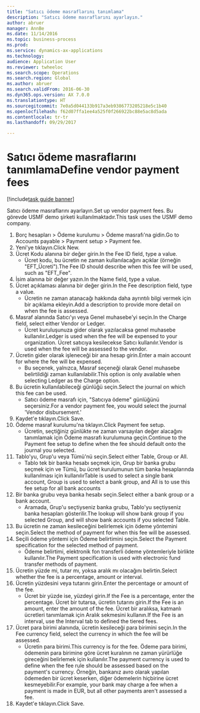 ```yaml
--- 
title: "Satıcı ödeme masraflarını tanımlama"
description: "Satıcı ödeme masraflarını ayarlayın."
author: abruer
manager: AnnBe
ms.date: 11/14/2016
ms.topic: business-process
ms.prod: 
ms.service: dynamics-ax-applications
ms.technology: 
audience: Application User
ms.reviewer: twheeloc
ms.search.scope: Operations
ms.search.region: Global
ms.author: abruer
ms.search.validFrom: 2016-06-30
ms.dyn365.ops.version: AX 7.0.0
ms.translationtype: HT
ms.sourcegitcommit: 7e0a5d044133b917a3eb9386773205218e5c1b40
ms.openlocfilehash: f62d07ffa1ee4a525f0f266922bc88e5ac8d5ada
ms.contentlocale: tr-tr
ms.lasthandoff: 09/29/2017

---
```

# <a name="define-vendor-payment-fees"></a><span data-ttu-id="e48e9-103">Satıcı ödeme masraflarını tanımlama</span><span class="sxs-lookup"><span data-stu-id="e48e9-103">Define vendor payment fees</span></span>

[!include[task guide banner](../../includes/task-guide-banner.md)]

<span data-ttu-id="e48e9-104">Satıcı ödeme masraflarını ayarlayın.</span><span class="sxs-lookup"><span data-stu-id="e48e9-104">Set up vendor payment fees.</span></span> <span data-ttu-id="e48e9-105">Bu görevde USMF demo şirketi kullanılmaktadır.</span><span class="sxs-lookup"><span data-stu-id="e48e9-105">This task uses the USMF demo company.</span></span>

1. <span data-ttu-id="e48e9-106">Borç hesapları > Ödeme kurulumu > Ödeme masrafı'na gidin.</span><span class="sxs-lookup"><span data-stu-id="e48e9-106">Go to Accounts payable > Payment setup > Payment fee.</span></span>
2. <span data-ttu-id="e48e9-107">Yeni'ye tıklayın.</span><span class="sxs-lookup"><span data-stu-id="e48e9-107">Click New.</span></span>
3. <span data-ttu-id="e48e9-108">Ücret Kodu alanına bir değer girin.</span><span class="sxs-lookup"><span data-stu-id="e48e9-108">In the Fee ID field, type a value.</span></span>
    * <span data-ttu-id="e48e9-109">Ücret kodu, bu ücretin ne zaman kullanılacağını açıklar (örneğin "EFT_Ücreti").</span><span class="sxs-lookup"><span data-stu-id="e48e9-109">The Fee ID should describe when this fee will be used, such as "EFT_Fee".</span></span>  
4. <span data-ttu-id="e48e9-110">İsim alanına bir değer yazın.</span><span class="sxs-lookup"><span data-stu-id="e48e9-110">In the Name field, type a value.</span></span>
5. <span data-ttu-id="e48e9-111">Ücret açıklaması alanına bir değer girin.</span><span class="sxs-lookup"><span data-stu-id="e48e9-111">In the Fee description field, type a value.</span></span>
    * <span data-ttu-id="e48e9-112">Ücretin ne zaman atanacağı hakkında daha ayrıntılı bilgi vermek için bir açıklama ekleyin.</span><span class="sxs-lookup"><span data-stu-id="e48e9-112">Add a description to provide more detail on when the fee is assessed.</span></span>  
6. <span data-ttu-id="e48e9-113">Masraf alanında Satıcı'yı veya Genel muhasebe'yi seçin.</span><span class="sxs-lookup"><span data-stu-id="e48e9-113">In the Charge field, select either Vendor or Ledger.</span></span>
    * <span data-ttu-id="e48e9-114">Ücret kuruluşunuza gider olarak yazılacaksa genel muhasebe kullanılır.</span><span class="sxs-lookup"><span data-stu-id="e48e9-114">Ledger is used when the fee will be expensed to your organization.</span></span>  <span data-ttu-id="e48e9-115">Ücret satıcıya kesilecekse Satıcı kullanılır.</span><span class="sxs-lookup"><span data-stu-id="e48e9-115">Vendor is used when the fee will be assessed to the vendor.</span></span>  
7. <span data-ttu-id="e48e9-116">Ücretin gider olarak işleneceği bir ana hesap girin.</span><span class="sxs-lookup"><span data-stu-id="e48e9-116">Enter a main account for where the fee will be expensed.</span></span>
    * <span data-ttu-id="e48e9-117">Bu seçenek, yalnızca, Masraf seçeneği olarak Genel muhasebe belirtildiği zaman kullanılabilir.</span><span class="sxs-lookup"><span data-stu-id="e48e9-117">This option is only available when selecting Ledger as the Charge option.</span></span>  
8. <span data-ttu-id="e48e9-118">Bu ücretin kullanılabileceği günlüğü seçin.</span><span class="sxs-lookup"><span data-stu-id="e48e9-118">Select the journal on which this fee can be used.</span></span> 
    * <span data-ttu-id="e48e9-119">Satıcı ödeme masrafı için, "Satıcıya ödeme" günlüğünü seçersiniz.</span><span class="sxs-lookup"><span data-stu-id="e48e9-119">For a vendor payment fee, you would select the journal 'Vendor disbursement.'</span></span>  
9. <span data-ttu-id="e48e9-120">Kaydet'e tıklayın.</span><span class="sxs-lookup"><span data-stu-id="e48e9-120">Click Save.</span></span>
10. <span data-ttu-id="e48e9-121">Ödeme masraf kurulumu'na tıklayın.</span><span class="sxs-lookup"><span data-stu-id="e48e9-121">Click Payment fee setup.</span></span>
    * <span data-ttu-id="e48e9-122">Ücretin, seçtiğiniz günlükte ne zaman varsayılan değer alacağını tanımlamak için Ödeme masrafı kurulumuna geçin.</span><span class="sxs-lookup"><span data-stu-id="e48e9-122">Continue to the Payment fee setup to define when the fee should default onto the journal you selected.</span></span>  
11. <span data-ttu-id="e48e9-123">Tablo'yu, Grup'u veya Tümü'nü seçin.</span><span class="sxs-lookup"><span data-stu-id="e48e9-123">Select either Table, Group or All.</span></span>
    * <span data-ttu-id="e48e9-124">Tablo tek bir banka hesabı seçmek için, Grup bir banka grubu seçmek için ve Tümü, bu ücret kurulumunun tüm banka hesaplarında kullanılması için kullanılır</span><span class="sxs-lookup"><span data-stu-id="e48e9-124">Table is used to select a single bank account, Group is used to select a bank group, and All is to use this fee setup for all bank accounts</span></span>  
12. <span data-ttu-id="e48e9-125">Bir banka grubu veya banka hesabı seçin.</span><span class="sxs-lookup"><span data-stu-id="e48e9-125">Select either a bank group or a bank account.</span></span>
    * <span data-ttu-id="e48e9-126">Aramada, Grup'u seçtiyseniz banka grubu, Tablo'yu seçtiyseniz banka hesapları gösterilir.</span><span class="sxs-lookup"><span data-stu-id="e48e9-126">The lookup will show bank group if you selected Group, and will show bank accounts if you selected Table.</span></span>  
13. <span data-ttu-id="e48e9-127">Bu ücretin ne zaman kesileceğini belirlemek için ödeme yöntemini seçin.</span><span class="sxs-lookup"><span data-stu-id="e48e9-127">Select the method of payment for when this fee will be assessed.</span></span>
14. <span data-ttu-id="e48e9-128">Seçili ödeme yöntemi için Ödeme belirtimini seçin.</span><span class="sxs-lookup"><span data-stu-id="e48e9-128">Select the Payment specification for the selected method of payment.</span></span>
    * <span data-ttu-id="e48e9-129">Ödeme belirtimi, elektronik fon transferli ödeme yöntemleriyle birlikte kullanılır.</span><span class="sxs-lookup"><span data-stu-id="e48e9-129">The Payment specification is used with electronic fund transfer methods of payment.</span></span>  
15. <span data-ttu-id="e48e9-130">Ücretin yüzde mi, tutar mı, yoksa aralık mı olacağını belirtin.</span><span class="sxs-lookup"><span data-stu-id="e48e9-130">Select whether the fee is a percentage, amount or interval.</span></span>
16. <span data-ttu-id="e48e9-131">Ücretin yüzdesini veya tutarını girin.</span><span class="sxs-lookup"><span data-stu-id="e48e9-131">Enter the percentage or amount of the fee.</span></span>
    * <span data-ttu-id="e48e9-132">Ücret bir yüzde ise, yüzdeyi girin.</span><span class="sxs-lookup"><span data-stu-id="e48e9-132">If the Fee is a percentage, enter the percentage.</span></span> <span data-ttu-id="e48e9-133">Ücret bir tutarsa, ücretin tutarını girin.</span><span class="sxs-lookup"><span data-stu-id="e48e9-133">If the Fee is an amount, enter the amount of the fee.</span></span> <span data-ttu-id="e48e9-134">Ücret bir aralıksa, katmanlı ücretleri tanımlamak için Aralık sekmesini kullanın.</span><span class="sxs-lookup"><span data-stu-id="e48e9-134">If the Fee is an interval, use the Interval tab to defined the tiered fees.</span></span>  
17. <span data-ttu-id="e48e9-135">Ücret para birimi alanında, ücretin kesileceği para birimini seçin.</span><span class="sxs-lookup"><span data-stu-id="e48e9-135">In the Fee currency field, select the currency in which the fee will be assessed.</span></span>
    * <span data-ttu-id="e48e9-136">Ücretin para birimi.</span><span class="sxs-lookup"><span data-stu-id="e48e9-136">This currency is for the fee.</span></span> <span data-ttu-id="e48e9-137">Ödeme para birimi, ödemenin para birimine göre ücret kuralının ne zaman yürürlüğe gireceğini belirlemek için kullanılır.</span><span class="sxs-lookup"><span data-stu-id="e48e9-137">The payment currency is used to define when the fee rule should be assessed based on the payment's currency.</span></span> <span data-ttu-id="e48e9-138">Örneğin, bankanız avro olarak yapılan ödemeden bir ücret keserken, diğer ödemelerin hiçbirine ücret kesmeyebilir.</span><span class="sxs-lookup"><span data-stu-id="e48e9-138">For example, your bank may charge a fee when a payment is made in EUR, but all other payments aren't assessed a fee.</span></span>  
18. <span data-ttu-id="e48e9-139">Kaydet'e tıklayın.</span><span class="sxs-lookup"><span data-stu-id="e48e9-139">Click Save.</span></span>



